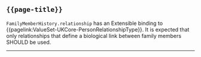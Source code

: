 ## <code>{{page-title}}</code>

`FamilyMemberHistory.relationship` has an Extensible binding to {{pagelink:ValueSet-UKCore-PersonRelationshipType}}. It is expected that only relationships that define a biological link between family members SHOULD be used.

---
